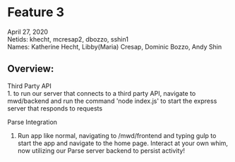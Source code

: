 <h1>Feature 3</h1>
April 27, 2020 <br>
Netids: khecht, mcresap2, dbozzo, sshin1 <br>
Names: Katherine Hecht, Libby(Maria) Cresap, Dominic Bozzo, Andy Shin <br>
</p>
<h2>Overview:</h2>
<p> 
Third Party API <br>
  1. to run our server that connects to a third party API, navigate to mwd/backend and run the command 'node index.js' to start the express server that responds to requests
 
Parse Integration<br>
  1. Run app like normal, navigating to /mwd/frontend and typing gulp to start the app and navigate to the home page. Interact at your own whim, now utilizing our Parse server backend to persist activity!
</p>
